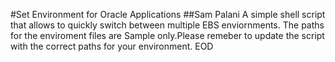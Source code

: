 #Set Environment for Oracle Applications
##Sam Palani
A simple shell script that allows to quickly switch between multiple EBS
enviornments.
The paths for the enviroment files are Sample only.Please remeber to update the script with the correct paths for your
environment.
EOD
